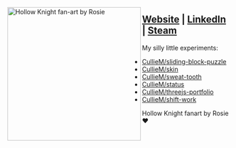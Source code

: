 <img src='https://user-images.githubusercontent.com/80604874/134793057-1790b995-6fea-465e-b9a8-844096a070fc.jpg' 
  height='300px' 
  align='left' 
  alt="Hollow Knight fan-art by Rosie" 
  aria-label="Hollow Knight fan-art by Rosie">
  
## [Website](https://culliem.com) | [LinkedIn](https://www.linkedin.com/in/cullie/) | [Steam](https://steamcommunity.com/id/cullie/)   

  My silly little experiments: 
  
  - [CullieM/sliding-block-puzzle](https://CullieM.com/sliding-block-puzzle)
  - [CullieM/skin](https://CullieM.com/skin)
  - [CullieM/sweat-tooth](https://CullieM.com/sweat-tooth)
  - [CullieM/status](https://CullieM.com/status)
  - [CullieM/threejs-portfolio](https://CullieM.com/threejs-portfolio)
  - [CullieM/shift-work](https://CullieM.com/shift-work)

Hollow Knight fanart by Rosie ❤️
<!--  :video_game: Playing: **Norco** -->
 
<!-- Hollow Knight fan art courtesy of my love. -->
